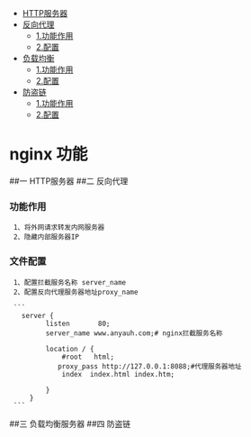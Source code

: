 <!-- MarkdownTOC -->
- [HTTP服务器](#一-HTTP服务器)
- [反向代理 ](#二-反向代理)
  - [1.功能作用](#功能作用)
  - [2.配置](#文件配置)
- [负载均衡 ](#三-负载均衡)
  - [1.功能作用](#功能作用)
  - [2.配置](#文件配置)
- [防盗链](#四-防盗链)
  - [1.功能作用](#功能作用)
  - [2.配置](#文件配置)

# nginx 功能
##一 HTTP服务器
##二 反向代理
### 功能作用
     1、将外网请求转发内网服务器
     2、隐藏内部服务器IP
### 文件配置
     1、配置拦截服务名称 server_name 
     2、配置反向代理服务器地址proxy_name
     
     ```
       server {
             listen       80;
             server_name www.anyauh.com;# nginx拦截服务名称
     
             location / {
                 #root   html;
     			proxy_pass http://127.0.0.1:8088;#代理服务器地址
                 index  index.html index.htm;
     	
             }
         }
     ```
     
##三 负载均衡服务器
##四 防盗链


